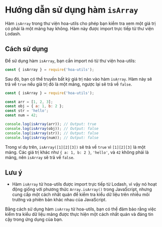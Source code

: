 # Hướng dẫn sử dụng hàm `isArray`

Hàm `isArray` trong thư viện hoa-utils cho phép bạn kiểm tra xem một giá trị có phải là một mảng hay không. Hàm này được import trực tiếp từ thư viện Lodash.

## Cách sử dụng

Để sử dụng hàm `isArray`, bạn cần import nó từ thư viện hoa-utils:

```javascript
const { isArray } = require('hoa-utils');
```

Sau đó, bạn có thể truyền bất kỳ giá trị nào vào hàm `isArray`. Hàm này sẽ trả về `true` nếu giá trị đó là một mảng, ngược lại sẽ trả về `false`.

```javascript
const { isArray } = require('hoa-utils');

const arr = [1, 2, 3];
const obj = { a: 1, b: 2 };
const str = 'hello';
const num = 42;

console.log(isArray(arr)); // Output: true
console.log(isArray(obj)); // Output: false
console.log(isArray(str)); // Output: false
console.log(isArray(num)); // Output: false
```

Trong ví dụ trên, `isArray([1][2][3])` sẽ trả về `true` vì `[1][2][3]` là một mảng. Các giá trị khác như `{ a: 1, b: 2 }`, `'hello'`, và `42` không phải là mảng, nên `isArray` sẽ trả về `false`.

## Lưu ý

- Hàm `isArray` từ hoa-utils được import trực tiếp từ Lodash, vì vậy nó hoạt động giống với phương thức `Array.isArray()` trong JavaScript, nhưng cung cấp một cách nhất quán để kiểm tra kiểu dữ liệu trên nhiều môi trường và phiên bản khác nhau của JavaScript.

Bằng cách sử dụng hàm `isArray` từ hoa-utils, bạn có thể đảm bảo rằng việc kiểm tra kiểu dữ liệu mảng được thực hiện một cách nhất quán và đáng tin cậy trong ứng dụng của bạn.
